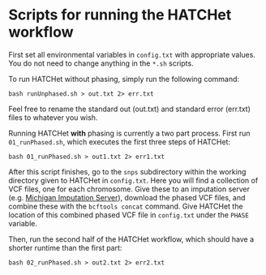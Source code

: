# Scripts for running the HATCHet workflow

First set all environmental variables in `config.txt` with appropriate values. You do not need to change anything in the `*.sh` scripts.

To run HATCHet without phasing, simply run the following command:

```
bash runUnphased.sh > out.txt 2> err.txt
```

Feel free to rename the standard out (out.txt) and standard error (err.txt) files to whatever you wish.


Running HATCHet **with** phasing is currently a two part process. First run `01_runPhased.sh`, which executes the first three steps of HATCHet:
```
bash 01_runPhased.sh > out1.txt 2> err1.txt
```

After this script finishes, go to the `snps` subdirectory within the working directory given to HATCHet in `config.txt`. Here you will find a collection of VCF files, one for each chromosome. Give these to an imputation server (e.g. [Michigan Imputation Server](https://imputationserver.sph.umich.edu/index.html#!)), download the phased VCF files, and combine these with the `bcftools concat` command. Give HATCHet the location of this combined phased VCF file in `config.txt` under the `PHASE` variable.

Then, run the second half of the HATCHet workflow, which should have a shorter runtime than the first part:

```
bash 02_runPhased.sh > out2.txt 2> err2.txt
```
